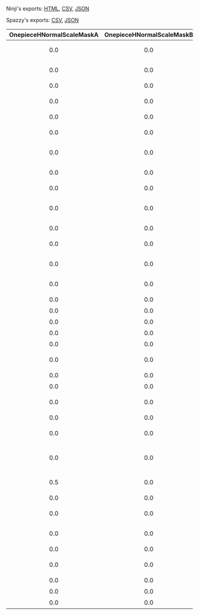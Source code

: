 Ninji's exports: [HTML](https://wuffs.org/acnh/bcsv_160/html/ItemNpcTopsForm.html), [CSV](https://wuffs.org/acnh/bcsv_160/csv/ItemNpcTopsForm.csv), [JSON](https://wuffs.org/acnh/bcsv_160/json/ItemNpcTopsForm.json)

Spazzy's exports: [CSV](https://github.com/McSpazzy/acnh-csv/blob/master/ItemNpcTopsForm.csv), [JSON](https://github.com/McSpazzy/acnh-json/blob/master/ItemNpcTopsForm.json)

| OnepieceHNormalScaleMaskA | OnepieceHNormalScaleMaskB | OnepieceHNormalScaleMaskG | OnepieceHNormalScaleMaskR | OnepieceLNormalScaleMaskA | OnepieceLNormalScaleMaskB | OnepieceLNormalScaleMaskG | OnepieceLNormalScaleMaskR | OnepieceNNormalScaleMaskA | OnepieceNNormalScaleMaskB | OnepieceNNormalScaleMaskG | OnepieceNNormalScaleMaskR | OuterLNormalScaleMaskA | OuterLNormalScaleMaskB | OuterLNormalScaleMaskG | OuterLNormalScaleMaskR | TshirtsHNormalScaleMaskA | TshirtsHNormalScaleMaskB | TshirtsHNormalScaleMaskG | TshirtsHNormalScaleMaskR | TshirtsLNormalScaleMaskA | TshirtsLNormalScaleMaskB | TshirtsLNormalScaleMaskG | TshirtsLNormalScaleMaskR | TshirtsNNormalScaleMaskA | TshirtsNNormalScaleMaskB | TshirtsNNormalScaleMaskG | TshirtsNNormalScaleMaskR | UniqueID | Label | Name |
|:--:|:--:|:--:|:--:|:--:|:--:|:--:|:--:|:--:|:--:|:--:|:--:|:--:|:--:|:--:|:--:|:--:|:--:|:--:|:--:|:--:|:--:|:--:|:--:|:--:|:--:|:--:|:--:|:--:|:--:|:--:|
| 0.0 | 0.0 | 0.6000000238418579 | 0.6000000238418579 | 0.0 | 0.6000000238418579 | 0.6000000238418579 | 0.6000000238418579 | 0.0 | 0.0 | 0.0 | 0.6000000238418579 | 0.0 | 0.6000000238418579 | 0.6000000238418579 | 0.6000000238418579 | 0.0 | 0.0 | 0.6000000238418579 | 0.6000000238418579 | 0.0 | 0.6000000238418579 | 0.6000000238418579 | 0.6000000238418579 | 0.0 | 0.0 | 0.0 | 0.6000000238418579 | 1 | 'duk' | 'アヒル' | 
| 0.0 | 0.0 | 0.6000000238418579 | 0.6000000238418579 | 0.0 | 0.6000000238418579 | 0.6000000238418579 | 0.6000000238418579 | 0.0 | 0.0 | 0.0 | 0.6000000238418579 | 0.0 | 0.6000000238418579 | 0.6000000238418579 | 0.6000000238418579 | 0.0 | 0.0 | 0.6000000238418579 | 0.6000000238418579 | 0.0 | 0.6000000238418579 | 0.6000000238418579 | 0.6000000238418579 | 0.0 | 0.0 | 0.0 | 0.6000000238418579 | 2 | 'ant' | 'アリクイ' | 
| 0.0 | 0.0 | 0.6000000238418579 | 0.6000000238418579 | 0.0 | 0.6000000238418579 | 0.6000000238418579 | 0.6000000238418579 | 0.0 | 0.0 | 0.0 | 0.6000000238418579 | 0.0 | 0.6000000238418579 | 0.6000000238418579 | 0.6000000238418579 | 0.0 | 0.0 | 1.0 | 1.0 | 0.0 | 0.6000000238418579 | 0.6000000238418579 | 0.6000000238418579 | 0.0 | 0.0 | 0.0 | 0.6000000238418579 | 3 | 'dog' | 'イヌ' | 
| 0.0 | 0.0 | 0.6000000238418579 | 0.6000000238418579 | 0.0 | 0.6000000238418579 | 0.6000000238418579 | 0.6000000238418579 | 0.0 | 0.0 | 0.0 | 0.6000000238418579 | 0.0 | 0.6000000238418579 | 0.6000000238418579 | 0.6000000238418579 | 0.0 | 0.0 | 0.6000000238418579 | 0.6000000238418579 | 0.0 | 0.6000000238418579 | 0.6000000238418579 | 0.6000000238418579 | 0.0 | 0.0 | 0.0 | 0.6000000238418579 | 4 | 'rbt' | 'ウサギ' | 
| 0.0 | 0.0 | 0.6000000238418579 | 0.6000000238418579 | 0.0 | 0.6000000238418579 | 0.6000000238418579 | 0.6000000238418579 | 0.0 | 0.0 | 0.0 | 0.6000000238418579 | 0.0 | 0.6000000238418579 | 0.6000000238418579 | 0.6000000238418579 | 0.0 | 0.0 | 0.6000000238418579 | 0.6000000238418579 | 0.0 | 0.6000000238418579 | 0.6000000238418579 | 0.6000000238418579 | 0.0 | 0.0 | 0.0 | 0.6000000238418579 | 5 | 'hrs' | 'ウマ' | 
| 0.0 | 0.0 | 0.6000000238418579 | 0.6000000238418579 | 0.0 | 0.6000000238418579 | 0.6000000238418579 | 0.6000000238418579 | 0.0 | 0.0 | 0.0 | 0.6000000238418579 | 0.0 | 0.6000000238418579 | 0.6000000238418579 | 0.6000000238418579 | 0.0 | 0.0 | 0.6000000238418579 | 0.6000000238418579 | 0.0 | 0.6000000238418579 | 0.6000000238418579 | 0.6000000238418579 | 0.0 | 0.0 | 0.0 | 0.6000000238418579 | 6 | 'bul' | 'オウシ' | 
| 0.0 | 0.0 | 0.6000000238418579 | 0.6000000238418579 | 0.0 | 0.6000000238418579 | 0.6000000238418579 | 0.6000000238418579 | 0.0 | 0.0 | 0.0 | 0.6000000238418579 | 0.0 | 0.6000000238418579 | 0.6000000238418579 | 0.6000000238418579 | 0.0 | 0.0 | 0.6000000238418579 | 0.6000000238418579 | 0.0 | 0.6000000238418579 | 0.6000000238418579 | 0.6000000238418579 | 0.0 | 0.0 | 0.0 | 0.6000000238418579 | 7 | 'wol' | 'オオカミ' | 
| 0.0 | 0.0 | 0.6000000238418579 | 0.6000000238418579 | 0.0 | 0.6000000238418579 | 0.6000000238418579 | 0.6000000238418579 | 0.0 | 0.0 | 0.0 | 0.6000000238418579 | 0.0 | 0.6000000238418579 | 0.6000000238418579 | 0.6000000238418579 | 0.0 | 0.0 | 0.6000000238418579 | 0.6000000238418579 | 0.0 | 0.6000000238418579 | 0.6000000238418579 | 0.6000000238418579 | 0.0 | 0.0 | 0.0 | 0.6000000238418579 | 8 | 'flg' | 'カエル' | 
| 0.0 | 0.0 | 0.6000000238418579 | 0.6000000238418579 | 0.0 | 0.6000000238418579 | 0.6000000238418579 | 0.6000000238418579 | 0.0 | 0.0 | 0.0 | 0.6000000238418579 | 0.0 | 0.6000000238418579 | 0.6000000238418579 | 0.6000000238418579 | 0.0 | 0.0 | 0.6000000238418579 | 0.6000000238418579 | 0.0 | 0.6000000238418579 | 0.6000000238418579 | 0.6000000238418579 | 0.0 | 0.0 | 0.0 | 0.6000000238418579 | 9 | 'hip' | 'カバ' | 
| 0.0 | 0.0 | 0.6000000238418579 | 0.6000000238418579 | 0.0 | 0.6000000238418579 | 0.6000000238418579 | 0.6000000238418579 | 0.0 | 0.0 | 0.0 | 0.6000000238418579 | 0.0 | 0.6000000238418579 | 0.6000000238418579 | 0.6000000238418579 | 0.0 | 0.0 | 0.6000000238418579 | 0.6000000238418579 | 0.0 | 0.6000000238418579 | 0.6000000238418579 | 0.6000000238418579 | 0.0 | 0.0 | 0.0 | 0.6000000238418579 | 10 | 'kgr' | 'カンガルー' | 
| 0.0 | 0.0 | 0.6000000238418579 | 0.6000000238418579 | 0.0 | 0.6000000238418579 | 0.6000000238418579 | 0.6000000238418579 | 0.0 | 0.0 | 0.0 | 0.6000000238418579 | 0.0 | 0.6000000238418579 | 0.6000000238418579 | 0.6000000238418579 | 0.0 | 0.0 | 0.6000000238418579 | 0.6000000238418579 | 0.0 | 0.6000000238418579 | 0.6000000238418579 | 0.6000000238418579 | 0.0 | 0.0 | 0.0 | 0.6000000238418579 | 11 | 'bea' | 'クマ' | 
| 0.0 | 0.0 | 0.6000000238418579 | 0.6000000238418579 | 0.0 | 0.6000000238418579 | 0.6000000238418579 | 0.6000000238418579 | 0.0 | 0.0 | 0.0 | 0.6000000238418579 | 0.0 | 0.6000000238418579 | 0.6000000238418579 | 0.6000000238418579 | 0.0 | 0.0 | 0.6000000238418579 | 0.6000000238418579 | 0.0 | 0.6000000238418579 | 0.6000000238418579 | 0.6000000238418579 | 0.0 | 0.0 | 0.0 | 0.6000000238418579 | 12 | 'kal' | 'コアラ' | 
| 0.0 | 0.0 | 0.6000000238418579 | 0.6000000238418579 | 0.0 | 0.6000000238418579 | 0.6000000238418579 | 0.6000000238418579 | 0.0 | 0.0 | 0.0 | 0.6000000238418579 | 0.0 | 0.6000000238418579 | 0.6000000238418579 | 0.6000000238418579 | 0.0 | 0.0 | 0.6000000238418579 | 0.6000000238418579 | 0.0 | 0.6000000238418579 | 0.6000000238418579 | 0.6000000238418579 | 0.0 | 0.0 | 0.0 | 0.6000000238418579 | 13 | 'cbr' | 'コグマ' | 
| 0.0 | 0.0 | 0.6000000238418579 | 0.6000000238418579 | 0.0 | 0.6000000238418579 | 0.6000000238418579 | 0.6000000238418579 | 0.0 | 0.0 | 0.0 | 0.6000000238418579 | 0.0 | 0.6000000238418579 | 0.6000000238418579 | 0.6000000238418579 | 0.0 | 0.0 | 0.6000000238418579 | 0.6000000238418579 | 0.0 | 0.6000000238418579 | 0.6000000238418579 | 0.6000000238418579 | 0.0 | 0.0 | 0.0 | 0.6000000238418579 | 14 | 'gor' | 'ゴリラ' | 
| 0.0 | 0.0 | 0.6000000238418579 | 0.6000000238418579 | 0.0 | 0.6000000238418579 | 0.6000000238418579 | 0.6000000238418579 | 0.0 | 0.0 | 0.0 | 0.6000000238418579 | 0.0 | 0.6000000238418579 | 0.6000000238418579 | 0.6000000238418579 | 0.0 | 0.0 | 0.6000000238418579 | 0.6000000238418579 | 0.0 | 0.6000000238418579 | 0.6000000238418579 | 0.6000000238418579 | 0.0 | 0.0 | 0.0 | 0.6000000238418579 | 15 | 'rhn' | 'サイ' | 
| 0.0 | 0.0 | 0.6000000238418579 | 0.6000000238418579 | 0.0 | 0.6000000238418579 | 0.6000000238418579 | 0.6000000238418579 | 0.0 | 0.0 | 0.0 | 0.6000000238418579 | 0.0 | 0.6000000238418579 | 0.6000000238418579 | 0.6000000238418579 | 0.0 | 0.0 | 0.6000000238418579 | 0.6000000238418579 | 0.0 | 0.6000000238418579 | 0.6000000238418579 | 0.6000000238418579 | 0.0 | 0.0 | 0.0 | 0.6000000238418579 | 16 | 'mnk' | 'サル' | 
| 0.0 | 0.0 | 0.6000000238418579 | 0.6000000238418579 | 0.0 | 0.6000000238418579 | 0.6000000238418579 | 0.6000000238418579 | 0.0 | 0.0 | 0.0 | 0.6000000238418579 | 0.0 | 0.6000000238418579 | 0.6000000238418579 | 0.6000000238418579 | 0.0 | 0.0 | 0.6000000238418579 | 0.6000000238418579 | 0.0 | 0.6000000238418579 | 0.6000000238418579 | 0.6000000238418579 | 0.0 | 0.0 | 0.0 | 0.6000000238418579 | 17 | 'der' | 'シカ' | 
| 0.0 | 0.0 | 0.6000000238418579 | 0.6000000238418579 | 0.0 | 0.6000000238418579 | 0.6000000238418579 | 0.6000000238418579 | 0.0 | 0.0 | 0.0 | 0.6000000238418579 | 0.0 | 0.6000000238418579 | 0.6000000238418579 | 0.6000000238418579 | 0.0 | 0.0 | 0.6000000238418579 | 0.6000000238418579 | 0.0 | 0.6000000238418579 | 0.6000000238418579 | 0.6000000238418579 | 0.0 | 0.0 | 0.0 | 0.6000000238418579 | 18 | 'elp' | 'ゾウ' | 
| 0.0 | 0.0 | 0.6000000238418579 | 0.6000000238418579 | 0.0 | 0.6000000238418579 | 0.6000000238418579 | 0.6000000238418579 | 0.0 | 0.0 | 0.0 | 0.6000000238418579 | 0.0 | 0.6000000238418579 | 0.6000000238418579 | 0.6000000238418579 | 0.0 | 0.0 | 0.6000000238418579 | 0.6000000238418579 | 0.0 | 0.6000000238418579 | 0.6000000238418579 | 0.6000000238418579 | 0.0 | 0.0 | 0.0 | 0.6000000238418579 | 19 | 'ocp' | 'タコ' | 
| 0.0 | 0.0 | 0.6000000238418579 | 0.6000000238418579 | 0.0 | 0.6000000238418579 | 0.6000000238418579 | 0.6000000238418579 | 0.0 | 0.0 | 0.0 | 0.6000000238418579 | 0.0 | 0.6000000238418579 | 0.6000000238418579 | 0.6000000238418579 | 0.0 | 0.0 | 0.6000000238418579 | 0.6000000238418579 | 0.0 | 0.6000000238418579 | 0.6000000238418579 | 0.6000000238418579 | 0.0 | 0.0 | 0.0 | 0.6000000238418579 | 20 | 'ost' | 'ダチョウ' | 
| 0.0 | 0.0 | 0.6000000238418579 | 0.6000000238418579 | 0.0 | 0.6000000238418579 | 0.6000000238418579 | 0.6000000238418579 | 0.0 | 0.0 | 0.0 | 0.6000000238418579 | 0.0 | 0.6000000238418579 | 0.6000000238418579 | 0.6000000238418579 | 0.0 | 0.0 | 0.6000000238418579 | 0.6000000238418579 | 0.0 | 0.6000000238418579 | 0.6000000238418579 | 0.6000000238418579 | 0.0 | 0.0 | 0.0 | 0.6000000238418579 | 21 | 'tig' | 'トラ' | 
| 0.0 | 0.0 | 0.6000000238418579 | 0.6000000238418579 | 0.0 | 0.6000000238418579 | 0.6000000238418579 | 0.6000000238418579 | 0.0 | 0.0 | 0.0 | 0.6000000238418579 | 0.0 | 0.6000000238418579 | 0.6000000238418579 | 0.6000000238418579 | 0.0 | 0.0 | 0.6000000238418579 | 0.6000000238418579 | 0.0 | 0.6000000238418579 | 0.6000000238418579 | 0.6000000238418579 | 0.0 | 0.0 | 0.0 | 0.6000000238418579 | 22 | 'brd' | 'トリ' | 
| 0.0 | 0.0 | 0.6000000238418579 | 0.6000000238418579 | 0.0 | 0.6000000238418579 | 0.6000000238418579 | 0.6000000238418579 | 0.0 | 0.0 | 0.0 | 0.6000000238418579 | 0.0 | 0.6000000238418579 | 0.6000000238418579 | 0.6000000238418579 | 0.0 | 0.0 | 0.6000000238418579 | 0.6000000238418579 | 0.0 | 0.6000000238418579 | 0.6000000238418579 | 0.6000000238418579 | 0.0 | 0.0 | 0.0 | 0.6000000238418579 | 23 | 'chn' | 'ニワトリ' | 
| 0.0 | 0.0 | 0.6000000238418579 | 0.6000000238418579 | 0.0 | 0.6000000238418579 | 0.6000000238418579 | 0.6000000238418579 | 0.0 | 0.0 | 0.0 | 0.6000000238418579 | 0.0 | 0.6000000238418579 | 0.6000000238418579 | 0.6000000238418579 | 0.0 | 0.0 | 0.6000000238418579 | 0.6000000238418579 | 0.0 | 0.6000000238418579 | 0.6000000238418579 | 0.6000000238418579 | 0.0 | 0.0 | 0.0 | 0.6000000238418579 | 24 | 'cat' | 'ネコ' | 
| 0.0 | 0.0 | 0.6000000238418579 | 0.6000000238418579 | 0.0 | 0.6000000238418579 | 0.6000000238418579 | 0.6000000238418579 | 0.0 | 0.0 | 0.0 | 0.6000000238418579 | 0.0 | 0.6000000238418579 | 0.6000000238418579 | 0.6000000238418579 | 0.0 | 0.0 | 0.6000000238418579 | 0.6000000238418579 | 0.0 | 0.6000000238418579 | 0.6000000238418579 | 0.6000000238418579 | 0.0 | 0.0 | 0.0 | 0.6000000238418579 | 25 | 'mus' | 'ネズミ' | 
| 0.0 | 0.0 | 0.6000000238418579 | 0.6000000238418579 | 0.0 | 0.6000000238418579 | 0.6000000238418579 | 0.6000000238418579 | 0.0 | 0.0 | 0.0 | 0.6000000238418579 | 0.0 | 0.6000000238418579 | 0.6000000238418579 | 0.6000000238418579 | 0.0 | 0.0 | 0.6000000238418579 | 0.6000000238418579 | 0.0 | 0.6000000238418579 | 0.6000000238418579 | 0.6000000238418579 | 0.0 | 0.0 | 0.0 | 0.6000000238418579 | 26 | 'ham' | 'ハムスター' | 
| 0.5 | 0.0 | 0.6000000238418579 | 0.6000000238418579 | 0.5 | 0.6000000238418579 | 0.6000000238418579 | 0.6000000238418579 | 0.5 | 0.0 | 0.0 | 0.6000000238418579 | 0.0 | 0.6000000238418579 | 0.6000000238418579 | 0.6000000238418579 | 0.0 | 0.0 | 0.6000000238418579 | 1.0 | 0.0 | 0.6000000238418579 | 0.6000000238418579 | 0.6000000238418579 | 0.0 | 0.0 | 0.0 | 0.6000000238418579 | 27 | 'shp' | 'ヒツジ' | 
| 0.0 | 0.0 | 0.6000000238418579 | 0.6000000238418579 | 0.0 | 0.6000000238418579 | 0.6000000238418579 | 0.6000000238418579 | 0.0 | 0.0 | 0.0 | 0.6000000238418579 | 0.0 | 0.6000000238418579 | 0.6000000238418579 | 0.6000000238418579 | 0.0 | 0.0 | 0.6000000238418579 | 0.6000000238418579 | 0.0 | 0.6000000238418579 | 0.6000000238418579 | 0.6000000238418579 | 0.0 | 0.0 | 0.0 | 0.6000000238418579 | 28 | 'pig' | 'ブタ' | 
| 0.0 | 0.0 | 0.6000000238418579 | 0.6000000238418579 | 0.0 | 0.6000000238418579 | 0.6000000238418579 | 0.6000000238418579 | 0.0 | 0.0 | 0.0 | 0.6000000238418579 | 0.0 | 0.6000000238418579 | 0.6000000238418579 | 0.6000000238418579 | 0.0 | 0.0 | 0.6000000238418579 | 0.6000000238418579 | 0.0 | 0.6000000238418579 | 0.6000000238418579 | 0.6000000238418579 | 0.0 | 0.0 | 0.0 | 0.6000000238418579 | 29 | 'pgn' | 'ペンギン' | 
| 0.0 | 0.0 | 0.6000000238418579 | 0.6000000238418579 | 0.0 | 0.6000000238418579 | 0.6000000238418579 | 0.6000000238418579 | 0.0 | 0.0 | 0.0 | 0.6000000238418579 | 0.0 | 0.6000000238418579 | 0.6000000238418579 | 0.6000000238418579 | 0.0 | 0.0 | 0.6000000238418579 | 0.6000000238418579 | 0.0 | 0.6000000238418579 | 0.6000000238418579 | 0.6000000238418579 | 0.0 | 0.0 | 0.0 | 0.6000000238418579 | 30 | 'cow' | 'メウシ' | 
| 0.0 | 0.0 | 0.6000000238418579 | 0.6000000238418579 | 0.0 | 0.6000000238418579 | 0.6000000238418579 | 0.6000000238418579 | 0.0 | 0.0 | 0.0 | 0.6000000238418579 | 0.0 | 0.6000000238418579 | 0.6000000238418579 | 0.6000000238418579 | 0.0 | 0.0 | 0.6000000238418579 | 0.6000000238418579 | 0.0 | 0.6000000238418579 | 0.6000000238418579 | 0.6000000238418579 | 0.0 | 0.0 | 0.0 | 0.6000000238418579 | 31 | 'goa' | 'ヤギ' | 
| 0.0 | 0.0 | 0.6000000238418579 | 0.6000000238418579 | 0.0 | 0.6000000238418579 | 0.6000000238418579 | 0.6000000238418579 | 0.0 | 0.0 | 0.0 | 0.6000000238418579 | 0.0 | 0.6000000238418579 | 0.6000000238418579 | 0.6000000238418579 | 0.0 | 0.0 | 0.6000000238418579 | 0.6000000238418579 | 0.0 | 0.6000000238418579 | 0.6000000238418579 | 0.6000000238418579 | 0.0 | 0.0 | 0.0 | 0.6000000238418579 | 32 | 'lon' | 'ライオン' | 
| 0.0 | 0.0 | 0.6000000238418579 | 0.6000000238418579 | 0.0 | 0.6000000238418579 | 0.6000000238418579 | 0.6000000238418579 | 0.0 | 0.0 | 0.0 | 0.6000000238418579 | 0.0 | 0.6000000238418579 | 0.6000000238418579 | 0.6000000238418579 | 0.0 | 0.0 | 0.6000000238418579 | 0.6000000238418579 | 0.0 | 0.6000000238418579 | 0.6000000238418579 | 0.6000000238418579 | 0.0 | 0.0 | 0.0 | 0.6000000238418579 | 33 | 'squ' | 'リス' | 
| 0.0 | 0.0 | 0.6000000238418579 | 0.6000000238418579 | 0.0 | 0.6000000238418579 | 0.6000000238418579 | 0.6000000238418579 | 0.0 | 0.0 | 0.0 | 0.6000000238418579 | 0.0 | 0.6000000238418579 | 0.6000000238418579 | 0.6000000238418579 | 0.0 | 0.0 | 0.6000000238418579 | 0.6000000238418579 | 0.0 | 0.6000000238418579 | 0.6000000238418579 | 0.6000000238418579 | 0.0 | 0.0 | 0.0 | 0.6000000238418579 | 34 | 'pbr' | 'ワシ' | 
| 0.0 | 0.0 | 0.6000000238418579 | 0.6000000238418579 | 0.0 | 0.6000000238418579 | 0.6000000238418579 | 0.6000000238418579 | 0.0 | 0.0 | 0.0 | 0.6000000238418579 | 0.0 | 0.6000000238418579 | 0.6000000238418579 | 0.6000000238418579 | 0.0 | 0.0 | 0.6000000238418579 | 0.6000000238418579 | 0.0 | 0.6000000238418579 | 0.6000000238418579 | 0.6000000238418579 | 0.0 | 0.0 | 0.0 | 0.6000000238418579 | 35 | 'crd' | 'ワニ' | 
